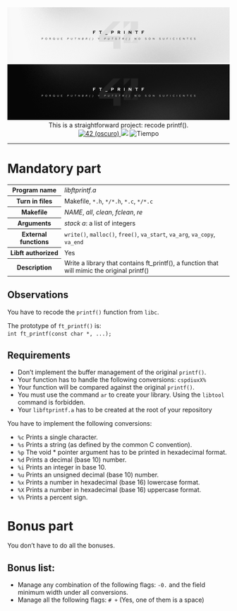 <div align="center">
    <img src="https://github.com/15Galan/42_project-readmes/blob/master/banners/cursus/projects/ft_printf-light.png?raw=true#gh-light-mode-only" alt="Banner (claro)" />
    <img src="https://github.com/15Galan/42_project-readmes/blob/master/banners/cursus/projects/ft_printf-dark.png?raw=true#gh-dark-mode-only" alt="Banner (oscuro)" />
    <br>
    This is a straightforward project: recode printf().
    <br>
    <a href='https://profile.intra.42.fr/users/alvega-g' target="_blank">
        <img alt='42 (oscuro)' src='https://img.shields.io/badge/Málaga-black?style=flat&logo=42&logoColor=white'/>
    </a>
    <img src="https://img.shields.io/badge/score- 100%20%2F%20100-success?color=%2312bab9&style=flat" />
    <img src="https://wakatime.com/badge/user/018cd069-7ab6-4658-9d62-78d9b3970dd2/project/018cd073-0acf-4efc-a0c5-b1890ca6054a.svg" alt="Tiempo" />
</div>

---

# Mandatory part

<table>
  <tr>
    <th>Program name</th>
    <td><em>libftprintf.a</em></td>
  </tr>
  <tr>
    <th>Turn in files</th>
    <td>Makefile, <code>*.h</code>, <code>*/*.h</code>, <code>*.c</code>, <code>*/*.c</code></td>
  </tr>
  <tr>
    <th>Makefile</th>
    <td><em>NAME</em>, <em>all</em>, <em>clean</em>, <em>fclean</em>, <em>re</em></td>
  </tr>
  <tr>
	<th>Arguments</th>
	<td><em>stack a</em>: a list of integers</td>
  </tr>
  <tr style>
    <th>External functions</th>
    <td><code>write()</code>, <code>malloc()</code>, <code>free()</code>, <code>va_start</code>, <code>va_arg</code>, <code>va_copy</code>, <code>va_end</code></td>
  </tr>
  <tr>
	<th>Libft authorized</th>
	<td>Yes</td>
  </tr>  
  <tr>
    <th>Description</th>
    <td>Write a library that contains ft_printf(), a function that will mimic the original printf()</td>
  </tr>
</table>

## Observations

You have to recode the `printf()` function from `libc`.

The prototype of ``ft_printf()`` is: <br>
``int ft_printf(const char *, ...);``

## Requirements
- Don’t implement the buffer management of the original ``printf()``.
- Your function has to handle the following conversions: ``cspdiuxX%``
- Your function will be compared against the original ``printf()``.
- You must use the command ``ar`` to create your library.
Using the ``libtool`` command is forbidden.
- Your ``libftprintf.a`` has to be created at the root of your repository

You have to implement the following conversions:
- ``%c`` Prints a single character.
- ``%s`` Prints a string (as defined by the common C convention).
- ``%p`` The void * pointer argument has to be printed in hexadecimal format.
- ``%d`` Prints a decimal (base 10) number.
- ``%i`` Prints an integer in base 10.
- ``%u`` Prints an unsigned decimal (base 10) number.
- ``%x`` Prints a number in hexadecimal (base 16) lowercase format.
- ``%X`` Prints a number in hexadecimal (base 16) uppercase format.
- ``%%`` Prints a percent sign.

# Bonus part

You don’t have to do all the bonuses.
## Bonus list:
- Manage any combination of the following flags: `-0.` and the field minimum width
under all conversions.
- Manage all the following flags: `# +` (Yes, one of them is a space)